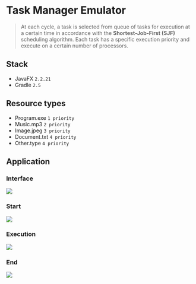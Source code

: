 # Task Manager Emulator
> At each cycle, a task is selected from queue of tasks for execution at a certain time in accordance with the **Shortest-Job-First (SJF)** scheduling algorithm. Each task has a specific execution priority and execute on a certain number of processors.

## Stack
- JavaFX `2.2.21`
- Gradle `2.5`

## Resource types
- Program.exe `1 priority`
- Music.mp3 `2 priority`
- Image.jpeg `3 priority`
- Document.txt `4 priority`
- Other.type `4 priority`

## Application
### Interface 
<img src="https://camo.githubusercontent.com/9b14d89250d893abe5c10596462cd45b44432867/68747470733a2f2f70702e757365726170692e636f6d2f633834343332312f763834343332313235362f3138306166352f7a6d4f355f7452586345552e6a7067"/>

### Start
<img src="https://camo.githubusercontent.com/fefee648864b1594ea44761a0f2e243008fee53b/68747470733a2f2f70702e757365726170692e636f6d2f633834343332312f763834343332313434382f3138346331342f7865304576424c376d36672e6a7067"/>

### Execution
<img src="https://camo.githubusercontent.com/da223154856b66c1238704168540534a5285df04/68747470733a2f2f70702e757365726170692e636f6d2f633834343332312f763834343332313434382f3138346266302f443278525377517a7a6b302e6a7067"/>

### End
<img src="https://camo.githubusercontent.com/064ee6376b5973615b2d6679d637511b0f86941f/68747470733a2f2f70702e757365726170692e636f6d2f633834343332312f763834343332313434382f3138346330322f484c705362526b7a7849672e6a7067"/>
